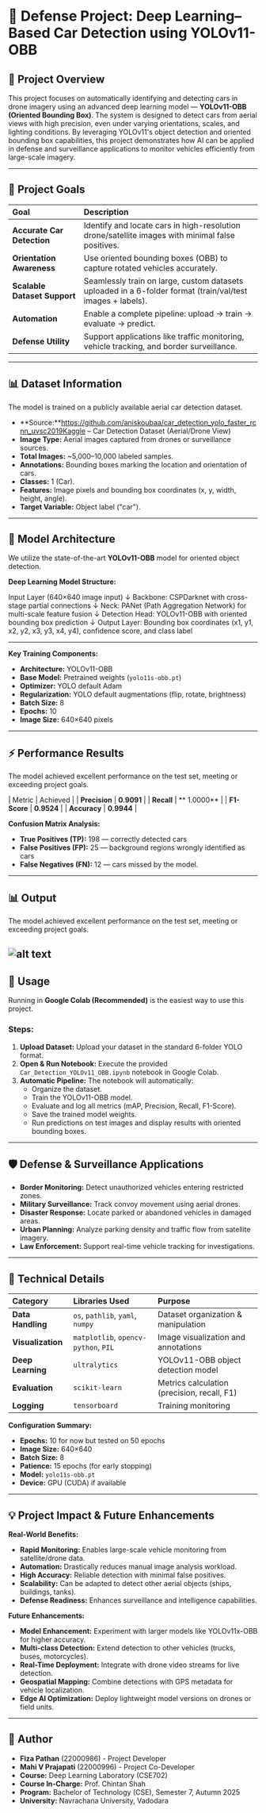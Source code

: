 # 🚗 Defense Project: Deep Learning–Based Car Detection using YOLOv11-OBB

## 📖 Project Overview

This project focuses on automatically identifying and detecting cars in drone imagery using an advanced deep learning model — **YOLOv11-OBB (Oriented Bounding Box)**. The system is designed to detect cars from aerial views with high precision, even under varying orientations, scales, and lighting conditions. By leveraging YOLOv11's object detection and oriented bounding box capabilities, this project demonstrates how AI can be applied in defense and surveillance applications to monitor vehicles efficiently from large-scale imagery.

---

## 🎯 Project Goals

| Goal | Description |
| :--- | :--- |
| **Accurate Car Detection** | Identify and locate cars in high-resolution drone/satellite images with minimal false positives. |
| **Orientation Awareness** | Use oriented bounding boxes (OBB) to capture rotated vehicles accurately. |
| **Scalable Dataset Support** | Seamlessly train on large, custom datasets uploaded in a 6-folder format (train/val/test images + labels). |
| **Automation** | Enable a complete pipeline: upload → train → evaluate → predict. |
| **Defense Utility** | Support applications like traffic monitoring, vehicle tracking, and border surveillance. |

---

## 📊 Dataset Information

The model is trained on a publicly available aerial car detection dataset.

*   **Source:**https://github.com/aniskoubaa/car_detection_yolo_faster_rcnn_uvsc2019Kaggle – Car Detection Dataset (Aerial/Drone View)
*   **Image Type:** Aerial images captured from drones or surveillance sources.
*   **Total Images:** ~5,000–10,000 labeled samples.
*   **Annotations:** Bounding boxes marking the location and orientation of cars.
*   **Classes:** 1 (Car).
*   **Features:** Image pixels and bounding box coordinates (x, y, width, height, angle).
*   **Target Variable:** Object label ("car").

---

## 🧠 Model Architecture

We utilize the state-of-the-art **YOLOv11-OBB** model for oriented object detection.

**Deep Learning Model Structure:**

Input Layer (640×640 image input)
↓
Backbone: CSPDarknet with cross-stage partial connections
↓
Neck: PANet (Path Aggregation Network) for multi-scale feature fusion
↓
Detection Head: YOLOv11-OBB with oriented bounding box prediction
↓
Output Layer: Bounding box coordinates (x1, y1, x2, y2, x3, y3, x4, y4), confidence score, and class label

---

**Key Training Components:**
*   **Architecture:** YOLOv11-OBB
*   **Base Model:** Pretrained weights (`yolo11s-obb.pt`)
*   **Optimizer:**  YOLO default Adam 
*   **Regularization:** YOLO default augmentations (flip, rotate, brightness)
*   **Batch Size:** 8
*   **Epochs:** 10
*   **Image Size:** 640×640 pixels

---

## ⚡ Performance Results

The model achieved excellent performance on the test set, meeting or exceeding project goals.

| Metric | Achieved |
| **Precision**  | **0.9091** |
| **Recall** | ** 1.0000** |
| **F1-Score** | **0.9524** |
| **Accuracy** | **0.9944** |

**Confusion Matrix Analysis:**
*   **True Positives (TP):** 198 — correctly detected cars
*   **False Positives (FP):** 25 — background regions wrongly identified as cars
*   **False Negatives (FN):** 12 — cars missed by the model.

---

## 📊 Output

The model achieved excellent performance on the test set, meeting or exceeding project goals.

![alt text](https://github.com/pathanfiza/Identifying-Cars-from-Satellite-Images-or-Drones/tree/main/Output/train_car/val_batch0_labels.jpg)
---

## 🚀 Usage

Running in **Google Colab (Recommended)** is the easiest way to use this project.

### Steps:
1.  **Upload Dataset:** Upload your dataset in the standard 6-folder YOLO format.
2.  **Open & Run Notebook:** Execute the provided `Car_Detection_YOLOv11_OBB.ipynb` notebook in Google Colab.
3.  **Automatic Pipeline:** The notebook will automatically:
    *   Organize the dataset.
    *   Train the YOLOv11-OBB model.
    *   Evaluate and log all metrics (mAP, Precision, Recall, F1-Score).
    *   Save the trained model weights.
    *   Run predictions on test images and display results with oriented bounding boxes.

---

## 🛡️ Defense & Surveillance Applications

*   **Border Monitoring:** Detect unauthorized vehicles entering restricted zones.
*   **Military Surveillance:** Track convoy movement using aerial drones.
*   **Disaster Response:** Locate parked or abandoned vehicles in damaged areas.
*   **Urban Planning:** Analyze parking density and traffic flow from satellite imagery.
*   **Law Enforcement:** Support real-time vehicle tracking for investigations.

---

## 🔧 Technical Details

| Category | Libraries Used | Purpose |
| :--- | :--- | :--- |
| **Data Handling** | `os`, `pathlib`, `yaml`, `numpy` | Dataset organization & manipulation |
| **Visualization** | `matplotlib`, `opencv-python`, `PIL` | Image visualization and annotations |
| **Deep Learning** | `ultralytics` | YOLOv11-OBB object detection model |
| **Evaluation** | `scikit-learn` | Metrics calculation (precision, recall, F1) |
| **Logging** | `tensorboard` | Training monitoring |

**Configuration Summary:**
*   **Epochs:** 10 for now but tested on 50 epochs
*   **Image Size:** 640×640
*   **Batch Size:** 8
*   **Patience:** 15 epochs (for early stopping)
*   **Model:** `yolo11s-obb.pt`
*   **Device:** GPU (CUDA) if available

---

## 💡 Project Impact & Future Enhancements

**Real-World Benefits:**
*   **Rapid Monitoring:** Enables large-scale vehicle monitoring from satellite/drone data.
*   **Automation:** Drastically reduces manual image analysis workload.
*   **High Accuracy:** Reliable detection with minimal false positives.
*   **Scalability:** Can be adapted to detect other aerial objects (ships, buildings, tanks).
*   **Defense Readiness:** Enhances surveillance and intelligence capabilities.

**Future Enhancements:**
*   **Model Enhancement:** Experiment with larger models like YOLOv11x-OBB for higher accuracy.
*   **Multi-class Detection:** Extend detection to other vehicles (trucks, buses, motorcycles).
*   **Real-Time Deployment:** Integrate with drone video streams for live detection.
*   **Geospatial Mapping:** Combine detections with GPS metadata for vehicle localization.
*   **Edge AI Optimization:** Deploy lightweight model versions on drones or field units.

---

## 👥 Author

*   **Fiza Pathan** (22000986) - Project Developer
*   **Mahi V Prajapati** (22000996) - Project Co-Developer
*   **Course:** Deep Learning Laboratory (CSE702)
*   **Course In-Charge:** Prof. Chintan Shah
*   **Program:** Bachelor of Technology (CSE), Semester 7, Autumn 2025  
*   **University:** Navrachana University, Vadodara  


